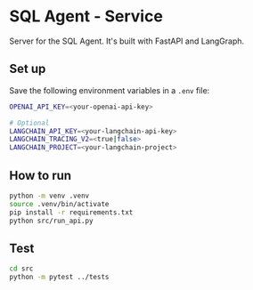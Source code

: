 # SQL Agent - Service

Server for the SQL Agent. It's built with FastAPI and LangGraph.

## Set up

Save the following environment variables in a `.env` file:

```bash
OPENAI_API_KEY=<your-openai-api-key>

# Optional
LANGCHAIN_API_KEY=<your-langchain-api-key>
LANGCHAIN_TRACING_V2=<true|false>
LANGCHAIN_PROJECT=<your-langchain-project>
```

## How to run

```bash
python -m venv .venv
source .venv/bin/activate
pip install -r requirements.txt
python src/run_api.py
```

## Test

```bash
cd src
python -m pytest ../tests
```
